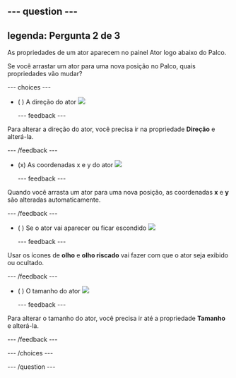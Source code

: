 --- question ---
---
legenda: Pergunta 2 de 3
---

As propriedades de um ator aparecem no painel Ator logo abaixo do Palco.

Se você arrastar um ator para uma nova posição no Palco, quais propriedades vão mudar?

--- choices ---

- ( ) A direção do ator ![](images/direction.png)

  --- feedback ---

Para alterar a direção do ator, você precisa ir na propriedade **Direção** e alterá-la.

  --- /feedback ---

- (x) As coordenadas x e y do ator ![](images/coordinates.png)

  --- feedback ---

Quando você arrasta um ator para uma nova posição, as coordenadas **x** e **y** são alteradas automaticamente.

  --- /feedback ---

- ( ) Se o ator vai aparecer ou ficar escondido ![](images/visibility.png)

  --- feedback ---

Usar os ícones de **olho** e **olho riscado** vai fazer com que o ator seja exibido ou ocultado.

  --- /feedback ---

- ( ) O tamanho do ator ![](images/size.png)

  --- feedback ---

Para alterar o tamanho do ator, você precisa ir até a propriedade **Tamanho** e alterá-la.

  --- /feedback ---

--- /choices ---

--- /question ---
